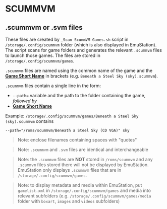 # SCUMMVM

## .scummvm or .svm files
These files are created by `_Scan ScummVM Games.sh` script in `/storage/.config/scummvm` folder (which is also displayed in EmuStation). The script scans for game folders and generates the relevant `.scummvm` files to launch those games. The files are stored in `/storage/.config/scummvm/games`.  

`.scummvm` files are named using the common name of the game and the <a href="https://www.scummvm.org/compatibility/"> <strong>Game Short Name</strong></a> in brackets (e.g. `Beneath a Steel Sky (sky).scummvm`). 

`.scummvm` files contain a single line in the form:

* `--path=` variable and the path to the folder containing the game, *followed by*
* <a href="https://www.scummvm.org/compatibility/"> <strong>Game Short Name</strong></a>

Example: `/storage/.config/scummvm/games/Beneath a Steel Sky (sky).scummvm` contains
```
--path="/roms/scummvm/Beneath a Steel Sky (CD VGA)" sky
```
> Note: enclose filenames containing spaces with "quotes"

> Note: `.scummvm` and `.svm` files are identical and interchangeable

> Note: the `.scummvm` files are **NOT** stored in `/roms/scummvm` and any `.scummvm` files stored there will not be displayed by EmuStation. EmuStation only displays `.scummvm` files that are in `/storage/.config/scummvm/games`.

> Note: to display metadata and media within EmuStation, put `gamelist.xml` in `/storage/.config/scummvm/games` and media into relevant subfolders (e.g. `/storage/.config/scummvm/games/media` folder with `boxart`, `images` and `videos` subfolders)